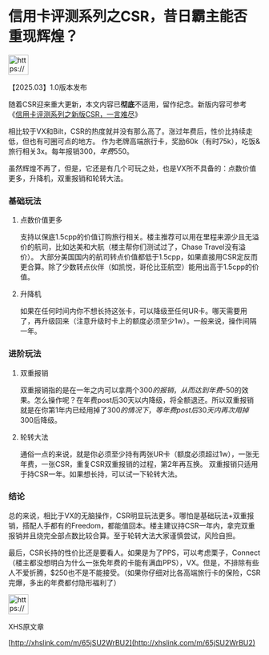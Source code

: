 # 信用卡评测系列之CSR，昔日霸主能否重现辉煌？

<aside>
<img src="https://www.notion.so/icons/megaphone_blue.svg" alt="https://www.notion.so/icons/megaphone_blue.svg" width="40px" />

【2025.03】1.0版本发布

随着CSR迎来重大更新，本文内容已**彻底**不适用，留作纪念。新版内容可参考《[信用卡评测系列之新版CSR，一言难尽](%E4%BF%A1%E7%94%A8%E5%8D%A1%E8%AF%84%E6%B5%8B%E7%B3%BB%E5%88%97%E4%B9%8B%E6%96%B0%E7%89%88CSR%EF%BC%8C%E4%B8%80%E8%A8%80%E9%9A%BE%E5%B0%BD%2023564738a3cc80d0a165f385d9f6836e.md)》

</aside>

相比较于VX和Bilt，CSR的热度就并没有那么高了。涨过年费后，性价比持续走低，但也有可圈可点的地方。
作为老牌高端旅行卡，奖励60k（有时75k），吃饭&旅行相关3x。每年报销$300，年费$550。

虽然辉煌不再了，但是，它还是有几个可玩之处，也是VX所不具备的：点数价值更多，升降机，双重报销和轮转大法。

### 基础玩法

1. 点数价值更多
    
    支持以保底1.5cpp的价值订购旅行相关。楼主推荐可以用在里程来源少且无溢价的航司，比如达美和大航（楼主帮你们测试过了，Chase Travel没有溢价）。
    大部分美国国内的航司转点价值都低于1.5cpp，如果直接用CSR定反而更合算。除了少数转点伙伴（如凯悦，哥伦比亚航空）能用出高于1.5cpp的价值。
    
2. 升降机
    
    如果在任何时间内你不想长持这张卡，可以降级至任何UR卡。哪天需要用了，再升级回来（注意升级时卡上的额度必须至少1w）。一般来说，操作间隔一年。
    

### 进阶玩法

1. 双重报销
    
    双重报销指的是在一年之内可以拿两个$300的报销，从而达到年费$-50的效果。怎么操作呢？在年费post后30天以内降级，将全额退还。所以双重报销就是在你第1年内已经用掉了$300的情况下，等年费post后30天内再次用掉$300后降级。
    
2. 轮转大法
    
    通俗一点的来说，就是你必须至少持有两张UR卡（额度必须超过1w），一张无年费，一张CSR，重复CSR双重报销的过程，第2年再互换。
    双重报销只适用于持CSR一年。如果想长持，可以试一下轮转大法。
    

### 结论

总的来说，相比于VX的无脑操作，CSR明显玩法更多。哪怕是基础玩法+双重报销，搭配人手都有的Freedom，都能值回本。楼主建议持CSR一年内，拿完双重报销并且烧完全部点数比较合算。至于轮转大法大家谨慎尝试，风险自担。

最后，CSR长持的性价比还是要看人。如果是为了PPS，可以考虑栗子，Connect（楼主都没想明白为什么一张免年费的卡能有满血PPS），VX。但是，不排除有些人不爱折腾，$250也不是不能接受。（如果你仔细对比各高端旅行卡的保险，CSR完爆，多出的年费都付隐形福利了）

<aside>
<img src="https://www.notion.so/icons/megaphone_blue.svg" alt="https://www.notion.so/icons/megaphone_blue.svg" width="40px" />

XHS原文章

[http://xhslink.com/m/65jSU2WrBU2](http://xhslink.com/m/65jSU2WrBU2)

</aside>